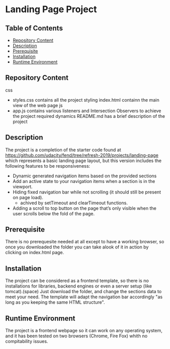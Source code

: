 # Landing Page Project

## Table of Contents

* [Repository Content](#repository_content)
* [Description](#description)
* [Prerequisite](#prerequisite)
* [Installation](#installation)
* [Runtime Environment](#runtime_environment)

## Repository Content

css
- styles.css	contains all the project styling 
index.html	containn the main view of the web page
js
- app.js	contains various listeners and Intersection Observers to achieve the project required dynamics
README.md	has a brief description of the project

## Description

The project is a completion of the starter code found at https://github.com/udacity/fend/tree/refresh-2019/projects/landing-page
which represents a basic landing page layout, but this version includes the following features to be responsiveness:
* Dynamic generated navigation items based on the provided sections
* Add an active state to your navigation items when a section is in the viewport.
* Hiding fixed navigation bar while not scrolling (it should still be present on page load).
	* achived by setTimeout and clearTimeout functions.
* Adding a scroll to top button on the page that’s only visible when the user scrolls below the fold of the page.

## Prerequisite

There is no prerequesite needed at all except to have a working browser, so once you downloaded the folder you can take alook of it in action by clicking on index.html page.

## Installation
The project can be considered as a frontend template, so there is no installations for libraries, backend engines or even a server setup (like tomcat).(space)
Just download the folder, and change the sections data to meet your need.
The template will adapt the navigation bar accordingly "as long as you keeping the same HTML structure".

## Runtime Environment
The project is a frontend webpage so it can work on any operating system, and it has been tested on two browsers (Chrome, Fire Fox) whith no compitability issues.
